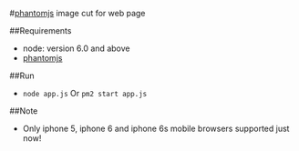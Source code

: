 #[phantomjs](http://phantomjs.org/) image cut for web page

##Requirements

- node: version 6.0 and above
- [phantomjs](http://phantomjs.org/)

##Run

- `node app.js` Or `pm2 start app.js`

##Note

- Only iphone 5, iphone 6 and iphone 6s mobile browsers supported just now!